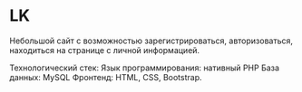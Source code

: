 # LK
Небольшой сайт с возможностью зарегистрироваться, авторизоваться, находиться на странице с личной информацией.

Технологический стек:
Язык программирования: нативный PHP
База данных: MySQL 
Фронтенд: HTML, CSS, Bootstrap.

